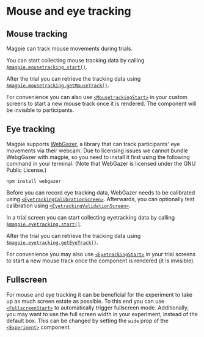 # Mouse and eye tracking

## Mouse tracking
Magpie can track mouse movements during trials.

You can start collecting mouse tracking data by calling
[`$magpie.mousetracking.start()`](https://magpie-reference.netlify.app/#Mousetracking+start).

After the trial you can retrieve the tracking data using [`$magpie.mousetracking.getMouseTrack()`](https://magpie-reference.netlify.app/#Mousetracking+getMouseTrack).

For convenience you can also use [`<MousetrackingStart>`](https://magpie-reference.netlify.app/#mousetrackingstart) in your
custom screens to start a new mouse track once it is rendered. The component will be invisible to participants.

## Eye tracking
Magpie supports [WebGazer](https://webgazer.cs.brown.edu), a library that can track participants' eye movements
via their webcam. Due to licensing issues we cannot bundle WebgGazer with magpie, so you need to install it first using
the following command in your terminal. (Note that WebGazer is licensed under the GNU Public License.)

```shell
npm install webgazer
```

Before you can record eye tracking data, WebGazer needs to be calibrated using
[`<EyetrackingCalibrationScreen>`](https://magpie-reference.netlify.app/#eyetrackingcalibrationscreen). Afterwards, you can optionally
test calibration using [`<EyetrackingValidationScreen>`](https://magpie-reference.netlify.app/#eyetrackingvlidationscreen).

In a trial screen you can start collecting eyetracking data by calling [`$magpie.eyetracking.start()`](https://magpie-reference.netlify.app/#Eyetracking+start).

After the trial you can retrieve the tracking data using [`$magpie.eyetracking.getEyeTrack()`](https://magpie-reference.netlify.app/#Eyetracking+getEyeTrack).

For convenience you may also use [`<EyetrackingStart>`](https://magpie-reference.netlify.app/#eyetrackingstart) in your
trial screens to start a new mouse track once the component is rendered (it is invisible).

## Fullscreen
For mouse and eye tracking it can be beneficial for the experiment to take up as much screen estate as possible.
To this end you can use [`<FullscreenStart>`](https://magpie-reference.netlify.app/#fullscreenstart) to automatically trigger
fullscreen mode. Additionally, you may want to use the full screen width in your experiment, instead of the default box.
This can be changed by setting the `wide` prop of the [`<Experiment>`](https://magpie-reference.netlify.app/#experiment) component.
